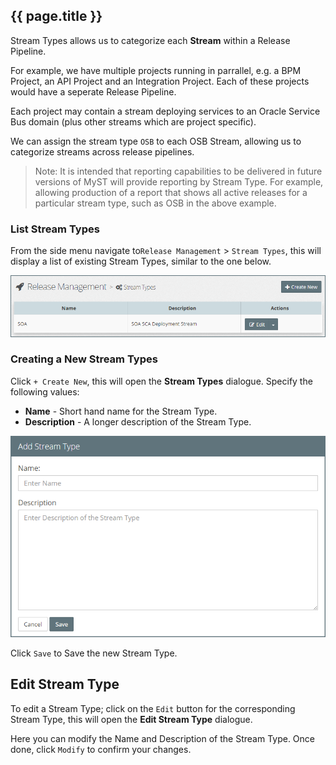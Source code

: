 ## {{ page.title }}

Stream Types allows us to categorize each **Stream** within a Release Pipeline. 

For example, we have multiple projects running in parrallel, e.g. a BPM Project, an API Project and an Integration Project. Each of these projects would have a seperate Release Pipeline.

Each project may contain a stream deploying services to an Oracle Service Bus domain (plus other streams which are project specific).

We can assign the stream type `OSB` to each OSB Stream, allowing us to categorize streams across release pipelines.

> Note: It is intended that reporting capabilities to be delivered in future versions of MyST will provide reporting by Stream Type. For example, allowing production of a report that shows all active releases for a particular stream type, such as OSB in the above example.

### List Stream Types
From the side menu navigate to`Release Management` > `Stream Types`, this will display a list of existing Stream Types, similar to the one below.

![](img/streamTypesList.png)

### Creating a New Stream Types
Click `+ Create New`, this will open the **Stream Types** dialogue. Specify the following values:

* **Name** - Short hand name for the Stream Type.
* **Description** - A longer description of the Stream Type.

![](img/streamTypesAdd.png)

Click `Save` to Save the new Stream Type.

## Edit Stream Type
To edit a Stream Type; click on the `Edit` button for the corresponding Stream Type, this will open the **Edit Stream Type** dialogue.

Here you can modify the Name and Description of the Stream Type. Once done, click `Modify` to confirm your changes.




                                                                                                                                                                                                                                                                                                                                                                                                                                                                                                                                                                                                                                                                                                                                                                                                                                                                                                                                                                                                                                                                                                                                                                                                                                                                                                                                                                                                                  
